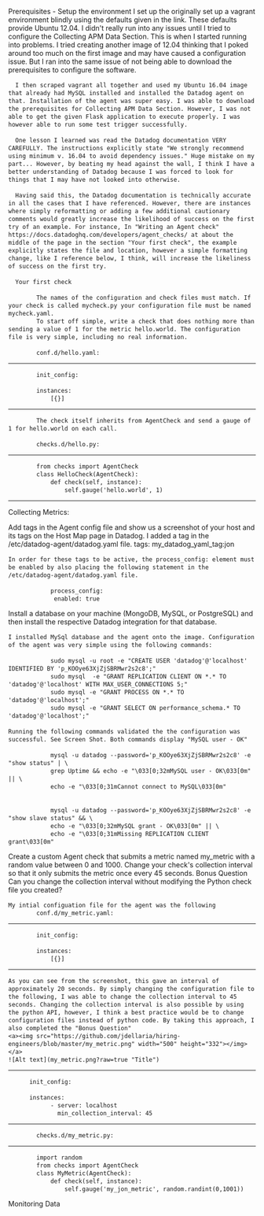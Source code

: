 Prerequisites - Setup the environment
      I set up the originally set up a vagrant environment blindly using the defaults given in the link. These defaults provide Ubuntu 12.04. I didn't really run into any issues until I tried to configure the Collecting APM Data Section. This is when I started running into problems. I tried creating another image of 12.04 thinking that I poked around too much on the first image and may have caused a configuration issue. But I ran into the same issue of not being able to download the prerequisites to configure the software.

      I then scraped vagrant all together and used my Ubuntu 16.04 image that already had MySQL installed and installed the Datadog agent on that. Installation of the agent was super easy. I was able to download the prerequisites for Collecting APM Data Section. However, I was not able to get the given Flask application to execute properly. I was however able to run some test trigger successfully.

      One lesson I learned was read the Datadog documentation VERY CAREFULLY. The instructions explicitly state "We strongly recommend using minimum v. 16.04 to avoid dependency issues." Huge mistake on my part... However, by beating my head against the wall, I think I have a better understanding of Datadog because I was forced to look for things that I may have not looked into otherwise.

      Having said this, the Datadog documentation is technically accurate in all the cases that I have referenced. However, there are instances where simply reformatting or adding a few additional cautionary comments would greatly increase the likelihood of success on the first try of an example. For instance, In "Writing an Agent check" https://docs.datadoghq.com/developers/agent_checks/ at about the middle of the page in the section "Your first check", the example explicitly states the file and location, however a simple formatting change, like I reference below, I think, will increase the likeliness of success on the first try.

      Your first check

            The names of the configuration and check files must match. If your check is called mycheck.py your configuration file must be named mycheck.yaml.
            To start off simple, write a check that does nothing more than sending a value of 1 for the metric hello.world. The configuration file is very simple, including no real information.

            conf.d/hello.yaml:
---------------------
            init_config:

            instances:
                [{}]
---------------------

            The check itself inherits from AgentCheck and send a gauge of 1 for hello.world on each call.

            checks.d/hello.py:
---------------------
            from checks import AgentCheck
            class HelloCheck(AgentCheck):
                def check(self, instance):
                    self.gauge('hello.world', 1)
---------------------
Collecting Metrics:

Add tags in the Agent config file and show us a screenshot of your host and its tags on the Host Map page in Datadog.
    I added a tag in the /etc/datadog-agent/datadog.yaml file.
                tags: my_datadog_yaml_tag:jon

    In order for these tags to be active, the process_config: element must be enabled by also placing the following statement in the  /etc/datadog-agent/datadog.yaml file.

                process_config:
                 enabled: true

Install a database on your machine (MongoDB, MySQL, or PostgreSQL) and then install the respective Datadog integration for that database.

    I installed MySql database and the agent onto the image. Configuration of the agent was very simple using the following commands:

                sudo mysql -u root -e "CREATE USER 'datadog'@'localhost' IDENTIFIED BY 'p_KOOye63XjZjSBRMwr2s2c8';"
                sudo mysql  -e "GRANT REPLICATION CLIENT ON *.* TO 'datadog'@'localhost' WITH MAX_USER_CONNECTIONS 5;"
                sudo mysql -e "GRANT PROCESS ON *.* TO 'datadog'@'localhost';"
                sudo mysql -e "GRANT SELECT ON performance_schema.* TO 'datadog'@'localhost';"

    Running the following commands validated the the configuration was successful. See Screen Shot. Both commands display "MySQL user - OK"

                mysql -u datadog --password='p_KOOye63XjZjSBRMwr2s2c8' -e "show status" | \
                grep Uptime && echo -e "\033[0;32mMySQL user - OK\033[0m" || \
                echo -e "\033[0;31mCannot connect to MySQL\033[0m"


                mysql -u datadog --password='p_KOOye63XjZjSBRMwr2s2c8' -e "show slave status" && \
                echo -e "\033[0;32mMySQL grant - OK\033[0m" || \
                echo -e "\033[0;31mMissing REPLICATION CLIENT grant\033[0m"



Create a custom Agent check that submits a metric named my_metric with a random value between 0 and 1000.
Change your check's collection interval so that it only submits the metric once every 45 seconds.
Bonus Question Can you change the collection interval without modifying the Python check file you created?

    My intial configuation file for the agent was the following
            conf.d/my_metric.yaml:
---------------------
            init_config:

            instances:
                [{}]
---------------------
    As you can see from the screenshot, this gave an interval of approximately 20 seconds. By simply changing the configuration file to the following, I was able to change the collection interval to 45 seconds. Changing the collection interval is also possible by using the python API, however, I think a best practice would be to change configuration files instead of python code. By taking this approach, I also completed the "Bonus Question"
    <a><img src="https://github.com/jdellaria/hiring-engineers/blob/master/my_metric.png" width="500" height="332"></img></a>
    ![Alt text](my_metric.png?raw=true "Title")
---------------------
          init_config:

          instances:
                - server: localhost
                  min_collection_interval: 45
---------------------

            checks.d/my_metric.py:
---------------------
            import random
            from checks import AgentCheck
            class MyMetric(AgentCheck):
                def check(self, instance):
                    self.gauge('my_jon_metric', random.randint(0,1001))


Monitoring Data
